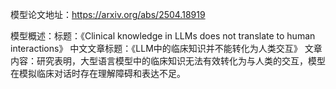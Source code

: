 模型论文地址：https://arxiv.org/abs/2504.18919

模型概述：标题：《Clinical knowledge in LLMs does not translate to human interactions》
中文文章标题：《LLM中的临床知识并不能转化为人类交互》
文章内容：研究表明，大型语言模型中的临床知识无法有效转化为与人类的交互，模型在模拟临床对话时存在理解障碍和表达不足。
